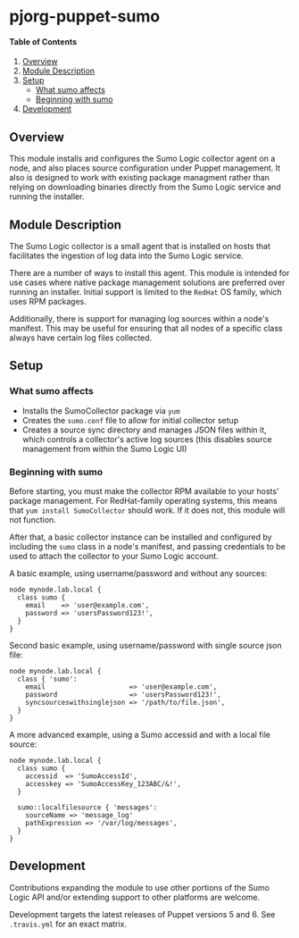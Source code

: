 # pjorg-puppet-sumo

#### Table of Contents

1. [Overview](#overview)
2. [Module Description](#module-description)
3. [Setup](#setup)
    * [What sumo affects](#what-sumo-affects)
    * [Beginning with sumo](#beginning-with-sumo)
4. [Development](#development)

## Overview

This module installs and configures the Sumo Logic collector agent on a node, 
and also places source configuration under Puppet management. It also is
designed to work with existing package managment rather than relying on
downloading binaries directly from the Sumo Logic service and running the
installer.

## Module Description

The Sumo Logic collector is a small agent that is installed on hosts that
facilitates the ingestion of log data into the Sumo Logic service.

There are a number of ways to install this agent. This module is intended for
use cases where native package management solutions are preferred over running
an installer. Initial support is limited to the `RedHat` OS family, which uses
RPM packages.

Additionally, there is support for managing log sources within a node's
manifest. This may be useful for ensuring that all nodes of a specific class
always have certain log files collected.

## Setup

### What sumo affects

* Installs the SumoCollector package via `yum`
* Creates the `sumo.conf` file to allow for initial collector setup
* Creates a source sync directory and manages JSON files within it, which
  controls a collector's active log sources (this disables source management
  from within the Sumo Logic UI)

### Beginning with sumo

Before starting, you must make the collector RPM available to your hosts' package
management. For RedHat-family operating systems, this means that 
`yum install SumoCollector` should work. If it does not, this module will not 
function.

After that, a basic collector instance can be installed and configured by
including the `sumo` class in a node's manifest, and passing credentials to
be used to attach the collector to your Sumo Logic account.

A basic example, using username/password and without any sources:

~~~puppet
node mynode.lab.local {
  class sumo {
    email    => 'user@example.com',
    password => 'usersPassword123!', 
  }
}
~~~  

Second basic example, using username/password with single source json file:

~~~puppet
node mynode.lab.local {
  class { 'sumo':
    email                     => 'user@example.com',
    password                  => 'usersPassword123!', 
    syncsourceswithsinglejson => '/path/to/file.json', 
  }
}
~~~  

A more advanced example, using a Sumo accessid and with a local file source:

~~~puppet
node mynode.lab.local {
  class sumo {
    accessid  => 'SumoAccessId',
    accesskey => 'SumoAccessKey_123ABC/&!',
  }

  sumo::localfilesource { 'messages':
    sourceName => 'message_log'
    pathExpression => '/var/log/messages',
  }
}
~~~  


## Development

Contributions expanding the module to use other portions of the Sumo Logic API
and/or extending support to other platforms are welcome.

Development targets the latest releases of Puppet versions 5 and 6. See
`.travis.yml` for an exact matrix.
